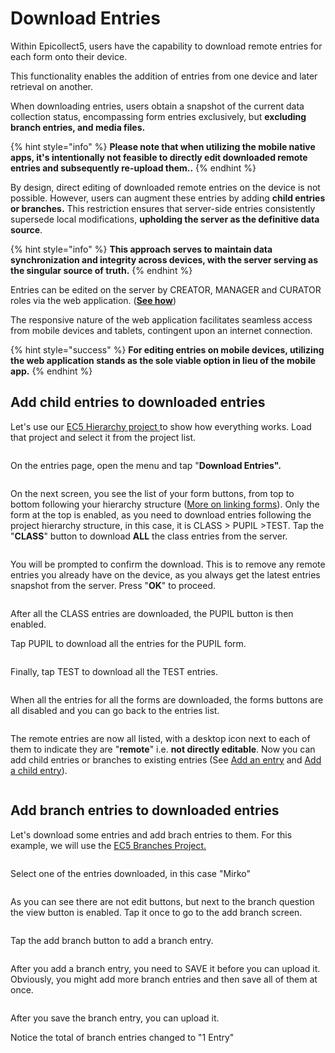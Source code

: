 # Download Entries

Within Epicollect5, users have the capability to download remote entries for each form onto their device.&#x20;

This functionality enables the addition of entries from one device and later retrieval on another.&#x20;

When downloading entries, users obtain a snapshot of the current data collection status, encompassing form entries exclusively, but **excluding branch entries, and media files.**

{% hint style="info" %}
**Please note that when utilizing the mobile native apps, it's intentionally not feasible to directly edit downloaded remote entries and subsequently re-upload them..**
{% endhint %}

By design, direct editing of downloaded remote entries on the device is not possible. However, users can augment these entries by adding **child entries or branches.** This restriction ensures that server-side entries consistently supersede local modifications, **upholding the server as the definitive data source**.

{% hint style="info" %}
**This approach serves to maintain data synchronization and integrity across devices, with the server serving as the singular source of truth.**
{% endhint %}

Entries can be edited on the server by CREATOR, MANAGER and CURATOR roles via the web application. ([**See how**](../web-application/adding-data.md))

The responsive nature of the web application facilitates seamless access from mobile devices and tablets, contingent upon an internet connection.&#x20;

{% hint style="success" %}
**For editing entries on mobile devices, utilizing the web application stands as the sole viable option in lieu of the mobile app.**
{% endhint %}

## Add child entries to downloaded entries

Let's use our [EC5 Hierarchy project ](https://five.epicollect.net/project/ec5-hierarchy-project)to show how everything works. Load that project and select it from the project list.

<figure><img src="../.gitbook/assets/20230502_105140004_1 (1).png" alt=""><figcaption></figcaption></figure>

On the entries page, open the menu and tap "**Download Entries".**

<figure><img src="../.gitbook/assets/20230502_105141089_1.png" alt=""><figcaption></figcaption></figure>

On the next screen, you see the list of your form buttons, from top to bottom following your hierarchy structure ([More on linking forms](../formbuilder/multiple-forms.md)). Only the form at the top is enabled, as you need to download entries following the project hierarchy structure, in this case, it is CLASS > PUPIL >TEST. Tap the "**CLASS**" button to download **ALL** the class entries from the server.

<figure><img src="../.gitbook/assets/20230502_105140525_1.png" alt=""><figcaption></figcaption></figure>

You will be prompted to confirm the download. This is to remove any remote entries you already have on the device, as you always get the latest entries snapshot from the server. Press "**OK**" to proceed.

<figure><img src="../.gitbook/assets/20230502_105142246_1.png" alt=""><figcaption></figcaption></figure>

After all the CLASS entries are downloaded, the PUPIL button is then enabled.&#x20;

Tap PUPIL to download all the entries for the PUPIL form.

<figure><img src="../.gitbook/assets/20230502_105141730_1.png" alt=""><figcaption></figcaption></figure>

Finally, tap TEST to download all the TEST entries.

<figure><img src="../.gitbook/assets/20230502_125137227_1.png" alt=""><figcaption></figcaption></figure>

When all the entries for all the forms are downloaded, the forms buttons are all disabled and you can go back to the entries list.

<figure><img src="../.gitbook/assets/20230502_105142751_1.png" alt=""><figcaption></figcaption></figure>

The remote entries are now all listed, with a desktop icon next to each of them to indicate they are "**remote**" i.e. **not directly editable**. Now you can add child entries or branches to existing entries (See [Add an entry](add-an-entry.md) and [Add a child entry](add-child-entries.md)).

<figure><img src="../.gitbook/assets/20230502_105143762_1.png" alt=""><figcaption></figcaption></figure>

## Add branch entries to downloaded entries

Let's download some entries and add brach entries to them. For this example, we will use the [EC5 Branches Project.](https://five.epicollect.net/project/ec5-branches-project)

<figure><img src="../.gitbook/assets/20230502_105143256_1.png" alt=""><figcaption></figcaption></figure>

Select one of the entries downloaded, in this case "Mirko"

<figure><img src="../.gitbook/assets/20230502_105144845_1.png" alt=""><figcaption></figcaption></figure>

As you can see there are not edit buttons, but next to the branch question the view button is enabled. Tap it once to go to the add branch screen.

<figure><img src="../.gitbook/assets/20230502_105144321_1.png" alt=""><figcaption></figcaption></figure>

Tap the add branch button to add a branch entry.

<figure><img src="../.gitbook/assets/20230502_105214966_1.png" alt=""><figcaption></figcaption></figure>

After you add a branch entry, you need to SAVE it before you can upload it. Obviously, you might add more branch entries and then save all of them at once.

<figure><img src="../.gitbook/assets/20230502_105214484_1.png" alt=""><figcaption></figcaption></figure>



After you save the branch entry, you can upload it. &#x20;

Notice the total of branch entries changed to "1 Entry"

<figure><img src="../.gitbook/assets/20230502_105215471_1.png" alt=""><figcaption></figcaption></figure>

